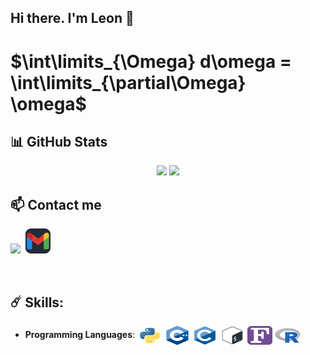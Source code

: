 ## Hi there. I'm Leon 👋


# $\int\limits_{\Omega} d\omega = \int\limits_{\partial\Omega} \omega$


## 📊 GitHub Stats   
   <p align="center">
      <img height="200px" src="https://github-readme-stats-five-tau-82.vercel.app/api?username=LMBarboza&show_icons=true&theme=dracula&include_all_commits=true" />
      <img height="200px" src="https://github-readme-stats-five-tau-82.vercel.app/api/top-langs/?username=LMBarboza&layout=donut&theme=dracula&langs_count=6" />
   </p>

## 📫 Contact me
<p align="left">
    <a href="https://www.linkedin.com/in/leon-barboza-47a315256/" alt="GitHub Repositories" target="_blank">
    <img src="https://skillicons.dev/icons?i=linkedin" height="40" /></a>
    <a href="mailto:leon.uchoa@gmail.com" alt="Gmail">
    <img src="https://raw.githubusercontent.com/CleverGnd/skill-icons-news/77bb52e7ed724e437c488792dfa94146f6d48f11/icons/Gmail-Dark.svg" height="40"/></a></p>
<br>

## ☄️ Skills:
- **Programming Languages**:
     <img align="center" height="30" width="40" src="https://raw.githubusercontent.com/devicons/devicon/master/icons/python/python-original.svg">
     <img align="center" height="30" width="40" src="https://raw.githubusercontent.com/devicons/devicon/master/icons/cplusplus/cplusplus-original.svg">
     <img align="center" height="30" width="40" src="https://raw.githubusercontent.com/devicons/devicon/master/icons/c/c-original.svg">
     <img align="center" height="30" width="40" src="https://raw.githubusercontent.com/devicons/devicon/master/icons/bash/bash-original.svg">
     <img align="center" height="30" width="40" src="https://raw.githubusercontent.com/devicons/devicon/master/icons/fortran/fortran-original.svg">
     <img align="center" height="30" width="40" src="https://raw.githubusercontent.com/devicons/devicon/master/icons/r/r-original.svg">


